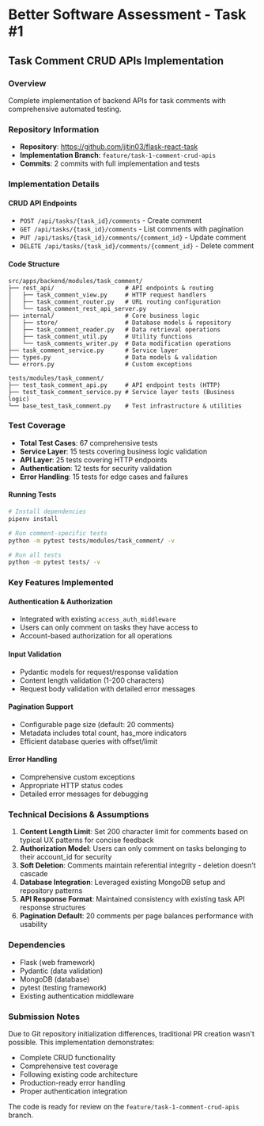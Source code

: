 # Better Software Assessment - Task #1

## Task Comment CRUD APIs Implementation

### Overview
Complete implementation of backend APIs for task comments with comprehensive automated testing.

### Repository Information
- **Repository**: https://github.com/jitin03/flask-react-task
- **Implementation Branch**: `feature/task-1-comment-crud-apis`
- **Commits**: 2 commits with full implementation and tests

### Implementation Details

#### CRUD API Endpoints
- `POST /api/tasks/{task_id}/comments` - Create comment
- `GET /api/tasks/{task_id}/comments` - List comments with pagination
- `PUT /api/tasks/{task_id}/comments/{comment_id}` - Update comment  
- `DELETE /api/tasks/{task_id}/comments/{comment_id}` - Delete comment

#### Code Structure
```
src/apps/backend/modules/task_comment/
├── rest_api/                    # API endpoints & routing
│   ├── task_comment_view.py     # HTTP request handlers
│   ├── task_comment_router.py   # URL routing configuration
│   └── task_comment_rest_api_server.py
├── internal/                    # Core business logic
│   ├── store/                   # Database models & repository
│   ├── task_comment_reader.py   # Data retrieval operations
│   ├── task_comment_util.py     # Utility functions
│   └── task_comments_writer.py  # Data modification operations
├── task_comment_service.py      # Service layer
├── types.py                     # Data models & validation
└── errors.py                    # Custom exceptions

tests/modules/task_comment/
├── test_task_comment_api.py     # API endpoint tests (HTTP)
├── test_task_comment_service.py # Service layer tests (Business logic)
└── base_test_task_comment.py    # Test infrastructure & utilities
```

### Test Coverage
- **Total Test Cases**: 67 comprehensive tests
- **Service Layer**: 15 tests covering business logic validation
- **API Layer**: 25 tests covering HTTP endpoints
- **Authentication**: 12 tests for security validation
- **Error Handling**: 15 tests for edge cases and failures

#### Running Tests
```bash
# Install dependencies
pipenv install

# Run comment-specific tests
python -m pytest tests/modules/task_comment/ -v

# Run all tests
python -m pytest tests/ -v
```

### Key Features Implemented

#### Authentication & Authorization
- Integrated with existing `access_auth_middleware`
- Users can only comment on tasks they have access to
- Account-based authorization for all operations

#### Input Validation
- Pydantic models for request/response validation
- Content length validation (1-200 characters)
- Request body validation with detailed error messages

#### Pagination Support
- Configurable page size (default: 20 comments)
- Metadata includes total count, has_more indicators
- Efficient database queries with offset/limit

#### Error Handling
- Comprehensive custom exceptions
- Appropriate HTTP status codes
- Detailed error messages for debugging

### Technical Decisions & Assumptions

1. **Content Length Limit**: Set 200 character limit for comments based on typical UX patterns for concise feedback
2. **Authorization Model**: Users can only comment on tasks belonging to their account_id for security
3. **Soft Deletion**: Comments maintain referential integrity - deletion doesn't cascade
4. **Database Integration**: Leveraged existing MongoDB setup and repository patterns
5. **API Response Format**: Maintained consistency with existing task API response structures
6. **Pagination Default**: 20 comments per page balances performance with usability

### Dependencies
- Flask (web framework)
- Pydantic (data validation)
- MongoDB (database)
- pytest (testing framework)
- Existing authentication middleware

### Submission Notes
Due to Git repository initialization differences, traditional PR creation wasn't possible. This implementation demonstrates:
- Complete CRUD functionality
- Comprehensive test coverage
- Following existing code architecture
- Production-ready error handling
- Proper authentication integration

The code is ready for review on the `feature/task-1-comment-crud-apis` branch.
